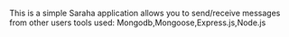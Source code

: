 This is a simple Saraha application allows you to send/receive messages from other users
tools used: Mongodb,Mongoose,Express.js,Node.js
